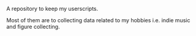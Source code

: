 A repository to keep my userscripts.

Most of them are to collecting data related to my hobbies i.e. indie music and figure collecting.
